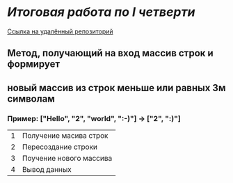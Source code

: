 # _Итоговая работа по I четверти_

[Ссылка на удалённый репозиторий](https://github.com/Starc151/blokOne.git)

## Метод, получающий на вход массив строк и формирует
## новый массив из строк меньше или равных 3м символам

### Пример: ["Hello", "2", "world", ":-)"] -> ["2", ":)"]

|||
|-|-|
|1|Получение масива строк|
|2|Пересоздание строки|
|3|Поучение нового массива|
|4|Вывод данных|